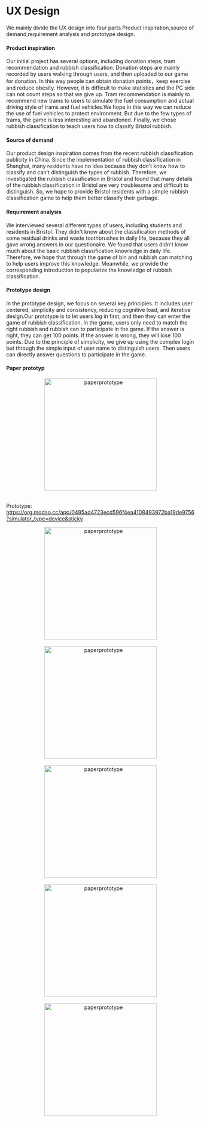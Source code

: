 # UX Design

We mainly divide the UX design into four parts.Product inspiration,source of demand,requirement analysis and prototype design.

#### Product inspiration

Our initial project has several options, including donation steps, tram recommendation and rubbish classification. 
Donation steps are mainly recorded by users walking through users, and then uploaded to our game for donation. In this way people can obtain donation points，keep exercise and reduce obesity. 
However, it is difficult to make statistics and the PC side can not count steps so that we give up. Tram recommendation is mainly to recommend new trams to users to simulate the fuel consumption and actual driving style of trams and fuel vehicles.We hope in this way we can reduce the use of fuel vehicles to protect environment.
But due to the few types of trams, the game is less interesting and abandoned. Finally, we chose rubbish classification to teach users how to classify Bristol rubbish.

#### Source of demand

Our product design inspiration comes from the recent rubbish classification publicity in China. Since the implementation of rubbish classification in Shanghai, many residents have no idea because they don't know how to classify and can't distinguish the types of rubbish.
Therefore, we investigated the rubbish classification in Bristol and found that many details of the rubbish classification in Bristol are very troublesome and difficult to distinguish.
So, we hope to provide Bristol residents with a simple rubbish classification game to help them better classify their garbage.

#### Requirement analysis

We interviewed several different types of users, including students and residents in Bristol. They didn't know about the classification methods of some residual drinks and waste toothbrushes in daily life, because they all gave wrong answers in our questionaire.
We found that users didn't know much about the basic rubbish classification knowledge in daily life. Therefore, we hope that through the game of bin and rubbish can matching to help users improve this knowledge. Meanwhile, we provide the corresponding introduction to popularize the knowledge of rubbish classification.

#### Prototype design

In the prototype design, we focus on several key principles. It includes user centered, simplicity and consistency, reducing cognitive load, and iterative design.Our prototype is to let users log in first, and then they can enter the game of rubbish classification. In the game, users only need to match the right rubbish and rubbish can to participate in the game. If the answer is right, they can get 100 points. If the answer is wrong, they will lose 100 points. Due to the principle of simplicity, we give up using the complex login but through the simple input of user name to distinguish users. Then users can directly answer questions to participate in the game.

#### Paper prototyp

<div align=center><img width="300" src="https://github.com/LIAM-LIN/COMSM1401-DESK12/blob/main/prototype%20drawings/Paper%20prototype.jpeg?raw=true" alt = "paperprototype"/></div> <br/>

Prototype:
https://org.modao.cc/app/0495ad4723ecd596f4ea4108493972ba19de9756?simulator_type=device&sticky
<div align=center><img width="300" src="https://github.com/LIAM-LIN/COMSM1401-DESK12/blob/main/prototype%20drawings/1_Welcome_Page.png?raw=true" alt = "paperprototype"/></div> <br/>
<div align=center><img width="300" src="https://github.com/LIAM-LIN/COMSM1401-DESK12/blob/main/prototype%20drawings/2_Login.png?raw=true" alt = "paperprototype"/></div> <br/>
<div align=center><img width="300" src="https://github.com/LIAM-LIN/COMSM1401-DESK12/blob/main/prototype%20drawings/3_Game.png?raw=true" alt = "paperprototype"/></div> <br/>
<div align=center><img width="300" src="https://github.com/LIAM-LIN/COMSM1401-DESK12/blob/main/prototype%20drawings/6_Trash_1.png?raw=true" alt = "paperprototype"/></div> <br/>
<div align=center><img width="300" src="https://github.com/LIAM-LIN/COMSM1401-DESK12/blob/main/prototype%20drawings/10_Result.png?raw=true" alt = "paperprototype"/></div> <br/>
